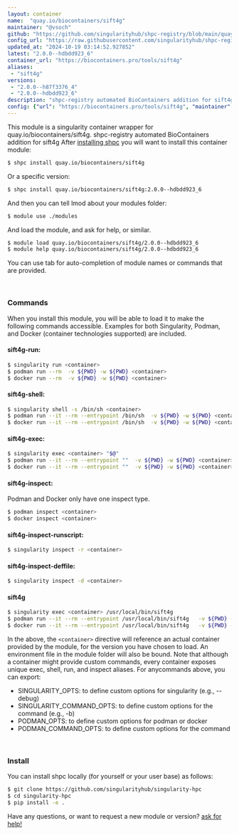 ```yaml
---
layout: container
name:  "quay.io/biocontainers/sift4g"
maintainer: "@vsoch"
github: "https://github.com/singularityhub/shpc-registry/blob/main/quay.io/biocontainers/sift4g/container.yaml"
config_url: "https://raw.githubusercontent.com/singularityhub/shpc-registry/main/quay.io/biocontainers/sift4g/container.yaml"
updated_at: "2024-10-19 03:14:52.927852"
latest: "2.0.0--hdbdd923_6"
container_url: "https://biocontainers.pro/tools/sift4g"
aliases:
 - "sift4g"
versions:
 - "2.0.0--h87f3376_4"
 - "2.0.0--hdbdd923_6"
description: "shpc-registry automated BioContainers addition for sift4g"
config: {"url": "https://biocontainers.pro/tools/sift4g", "maintainer": "@vsoch", "description": "shpc-registry automated BioContainers addition for sift4g", "latest": {"2.0.0--hdbdd923_6": "sha256:83a64f2c493a5f9568db706c79f5a907a7baa03072467bb55cf9979e95d07c19"}, "tags": {"2.0.0--h87f3376_4": "sha256:cfa96b310d3bafaa0788eb9cfbcb2d8420f2319d11ea47337f19f15444b8672d", "2.0.0--hdbdd923_6": "sha256:83a64f2c493a5f9568db706c79f5a907a7baa03072467bb55cf9979e95d07c19"}, "docker": "quay.io/biocontainers/sift4g", "aliases": {"sift4g": "/usr/local/bin/sift4g"}}
---
```


This module is a singularity container wrapper for quay.io/biocontainers/sift4g.
shpc-registry automated BioContainers addition for sift4g
After [installing shpc](#install) you will want to install this container module:


```bash
$ shpc install quay.io/biocontainers/sift4g
```

Or a specific version:

```bash
$ shpc install quay.io/biocontainers/sift4g:2.0.0--hdbdd923_6
```

And then you can tell lmod about your modules folder:

```bash
$ module use ./modules
```

And load the module, and ask for help, or similar.

```bash
$ module load quay.io/biocontainers/sift4g/2.0.0--hdbdd923_6
$ module help quay.io/biocontainers/sift4g/2.0.0--hdbdd923_6
```

You can use tab for auto-completion of module names or commands that are provided.

<br>

### Commands

When you install this module, you will be able to load it to make the following commands accessible.
Examples for both Singularity, Podman, and Docker (container technologies supported) are included.

#### sift4g-run:

```bash
$ singularity run <container>
$ podman run --rm  -v ${PWD} -w ${PWD} <container>
$ docker run --rm  -v ${PWD} -w ${PWD} <container>
```

#### sift4g-shell:

```bash
$ singularity shell -s /bin/sh <container>
$ podman run --it --rm --entrypoint /bin/sh  -v ${PWD} -w ${PWD} <container>
$ docker run --it --rm --entrypoint /bin/sh  -v ${PWD} -w ${PWD} <container>
```

#### sift4g-exec:

```bash
$ singularity exec <container> "$@"
$ podman run --it --rm --entrypoint ""  -v ${PWD} -w ${PWD} <container> "$@"
$ docker run --it --rm --entrypoint ""  -v ${PWD} -w ${PWD} <container> "$@"
```

#### sift4g-inspect:

Podman and Docker only have one inspect type.

```bash
$ podman inspect <container>
$ docker inspect <container>
```

#### sift4g-inspect-runscript:

```bash
$ singularity inspect -r <container>
```

#### sift4g-inspect-deffile:

```bash
$ singularity inspect -d <container>
```


#### sift4g

```bash
$ singularity exec <container> /usr/local/bin/sift4g
$ podman run --it --rm --entrypoint /usr/local/bin/sift4g   -v ${PWD} -w ${PWD} <container> -c " $@"
$ docker run --it --rm --entrypoint /usr/local/bin/sift4g   -v ${PWD} -w ${PWD} <container> -c " $@"
```



In the above, the `<container>` directive will reference an actual container provided
by the module, for the version you have chosen to load. An environment file in the
module folder will also be bound. Note that although a container
might provide custom commands, every container exposes unique exec, shell, run, and
inspect aliases. For anycommands above, you can export:

 - SINGULARITY_OPTS: to define custom options for singularity (e.g., --debug)
 - SINGULARITY_COMMAND_OPTS: to define custom options for the command (e.g., -b)
 - PODMAN_OPTS: to define custom options for podman or docker
 - PODMAN_COMMAND_OPTS: to define custom options for the command

<br>

### Install

You can install shpc locally (for yourself or your user base) as follows:

```bash
$ git clone https://github.com/singularityhub/singularity-hpc
$ cd singularity-hpc
$ pip install -e .
```

Have any questions, or want to request a new module or version? [ask for help!](https://github.com/singularityhub/singularity-hpc/issues)